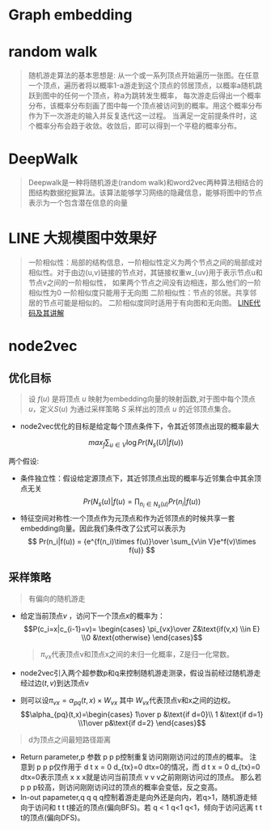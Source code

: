 
<script type="text/javascript" src="http://cdn.mathjax.org/mathjax/latest/MathJax.js?config=default"></script>

# Graph embedding 


# random walk
>随机游走算法的基本思想是:
>从一个或一系列顶点开始遍历一张图。在任意一个顶点，遍历者将以概率1-a游走到这个顶点的邻居顶点，以概率a随机跳跃到图中的任何一个顶点，称a为跳转发生概率，
>每次游走后得出一个概率分布，该概率分布刻画了图中每一个顶点被访问到的概率。用这个概率分布作为下一次游走的输入并反复迭代这一过程。
> 当满足一定前提条件时，这个概率分布会趋于收敛。收敛后，即可以得到一个平稳的概率分布。



# DeepWalk

>Deepwalk是一种将随机游走(random walk)和word2vec两种算法相结合的图结构数据挖掘算法。该算法能够学习网络的隐藏信息，能够将图中的节点表示为一个包含潜在信息的向量

# LINE 大规模图中效果好
>一阶相似性：局部的结构信息，一阶相似性定义为两个节点之间的局部成对相似性。对于由边(u,v)链接的节点对，其链接权重w_{uv}用于表示节点u和节点v之间的一阶相似性，
> 如果两个节点之间没有边相连，那么他们的一阶相似性为0 
> 一阶相似度只能用于无向图
> 二阶相似性：节点的邻居。共享邻居的节点可能是相似的。
>  二阶相似度同时适用于有向图和无向图。
[LINE代码及其讲解](https://zhuanlan.zhihu.com/p/56478167)




# node2vec

## 优化目标
>设 $f(u)$ 是将顶点 $u$ 映射为embedding向量的映射函数,对于图中每个顶点 $u$，定义$S(u)$  为通过采样策略 $S$ 采样出的顶点  $u$ 的近邻顶点集合。

- node2vec优化的目标是给定每个顶点条件下，令其近邻顶点出现的概率最大



$$max_f\sum_{u\in V}\log{Pr(N_s(U)|f(u))} \tag{1.1} $$

两个假设:
- 条件独立性：假设给定源顶点下，其近邻顶点出现的概率与近邻集合中其余顶点无关
  $$Pr(N_s(u)|f(u)=\prod_{n_i\in N_s(u)} Pr(n_i|f(u)) \tag{1.2}$$
- 特征空间对称性:一个顶点作为元顶点和作为近邻顶点的时候共享一套embedding向量。因此我们条件改了公式可以表示为 
  $$ Pr(n_i|f(u)) = {e^{f(n_i)\times f(u)}\over \sum_{v\in V}e^f(v)\times f(u)} $$


## 采样策略 
>有偏向的随机游走
- 给定当前顶点$v$ ，访问下一个顶点$x$的概率为：
 $$P(c_i=x|c_{i-1}=v)= \begin{cases}
    \pi_{vx}\over Z&\text{if(v,x) \\in E} \\0 &\text{otherwise}
 \end{cases}$$

  > $\pi_{vx}$代表顶点v和顶点x之间的未归一化概率，Z是归一化常数。

 - node2vec引入两个超参数p和q来控制随机游走测录，假设当前经过随机游走经过边$(t,v)$到达顶点v

-   则可以设$\pi_{vx}=\alpha_{pq}(t,x)\times W_{vx}$  其中   $W_{vx}$代表顶点v和x之间的边权。  
$$\alpha_{pq}(t,x)=\begin{cases} 1\over p &\text{if d=0}\\ 1 &\text{if d=1}
\\1\over p&\text{if d=2}
\end{cases}$$

>d为顶点之间最短路径距离

  - Return parameter,p
参数 p p p控制重复访问刚刚访问过的顶点的概率。
注意到 p p p仅作用于 d t x = 0 d_{tx}=0 dtx​=0的情况，而 d t x = 0 d_{tx}=0 dtx​=0表示顶点 x x x就是访问当前顶点 v v v之前刚刚访问过的顶点。
那么若 p p p较高，则访问刚刚访问过的顶点的概率会变低，反之变高。
- In-out papameter,q
q q q控制着游走是向外还是向内，若q>1，随机游走倾向于访问和 t t t接近的顶点(偏向BFS)。若 q < 1 q<1 q<1，倾向于访问远离 t t t的顶点(偏向DFS)。
